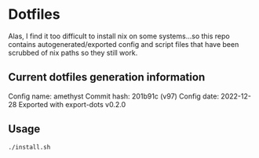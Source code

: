 # Dotfiles

Alas, I find it too difficult to install nix on some systems...so this repo contains autogenerated/exported config and script files that have been scrubbed of nix paths so they still work.

## Current dotfiles generation information

Config name: amethyst
Commit hash: 201b91c (v97)
Config date: 2022-12-28
Exported with export-dots v0.2.0

## Usage

```
./install.sh
```
